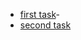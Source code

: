 - [first task](https://ChVladislav.github.io/rsschool-cv/cv)- 
- [second task](https://ChVladislav.github.io/rsschool-cv/)
